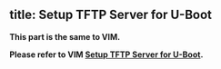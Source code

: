 title: Setup TFTP Server for U-Boot
---

**This part is the same to VIM.**

**Please refer to VIM [Setup TFTP Server for U-Boot](/vim/SetupTFTPServer.html).**
